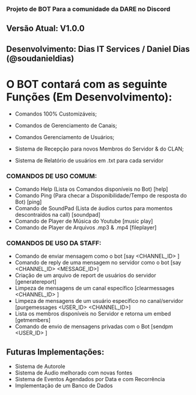 ### Projeto de BOT Para a comunidade da DARE no Discord
## Versão Atual: V1.0.0
## Desenvolvimento: Dias IT Services / Daniel Dias (@soudanieldias)

# O BOT contará com as seguinte Funções (Em Desenvolvimento):

- Comandos 100% Customizáveis;
- Comandos de Gerenciamento de Canais;
- Comandos Gerenciamento de Usuários;

- Sistema de Recepção para novos Membros do Servidor & do CLAN;
- Sistema de Relatório de usuários em .txt para cada servidor

### COMANDOS DE USO COMUM:
- Comando Help (Lista os Comandos disponíveis no Bot) [help]
- Comando Ping (Para checar a Disponibilidade/Tempo de resposta do Bot) [ping]
- Comando de SoundPad (Lista de áudios curtos para momentos descontraídos na call) [soundpad]
- Comando de Player de Música do Youtube [music play]
- Comando de Player de Arquivos .mp3 & .mp4 [fileplayer]

### COMANDOS DE USO DA STAFF:

- Comando de enviar mensagem como o bot [say <CHANNEL_ID> <MESSAGE>]
- Comando de reply de uma mensagem no servidor como o bot [say <CHANNEL_ID> <MESSAGE_ID>]
- Criação de um arquivo de report de usuários do servidor [generatereport]
- Limpeza de mensagens de um canal específico [clearmessages <CHANNEL_ID> <QUANTITY>]
- Limpeza de mensagens de um usuário específico no canal/servidor [purgemessages <USER_ID> <QUANTITY> <CHANNEL_ID>]
- Lista os membros disponíveis no Servidor e retorna um embed [getmembers]
- Comando de envio de mensagens privadas com o Bot [sendpm <USER_ID> <MESSAGE>]

## Futuras Implementações:

- Sistema de Autorole
- Sistema de Áudio melhorado com novas fontes
- Sistema de Eventos Agendados por Data e com Recorrência
- Implementação de um Banco de Dados